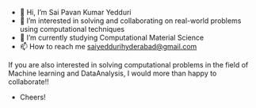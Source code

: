 - 👋 Hi, I’m Sai Pavan Kumar Yedduri
- 👀 I’m interested in solving and collaborating on real-world problems using computational techniques
- 🌱 I’m currently studying Computational Material Science
- 📫 How to reach me saiyeddurihyderabad@gmail.com

If you are also interested in solving computational problems in the field of Machine learning and DataAnalysis, I would more than happy to collaborate!!
- Cheers!

<!---
saiyedduri97/saiyedduri97 is a ✨ special ✨ repository because its `README.md` (this file) appears on your GitHub profile.
You can click the Preview link to take a look at your changes.
--->
